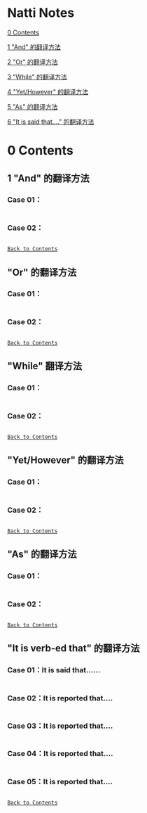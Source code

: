 # Natti Notes

[0 Contents](#0)

[1 "And" 的翻译方法](#1)

[2 "Or" 的翻译方法](#2)

[3 "While" 的翻译方法](#3)

[4 "Yet/However" 的翻译方法](#4)

[5 "As" 的翻译方法](#5)

[6 "It is said that...." 的翻译方法](#6)
<h1 id=0>0 Contents</h1>
<h2 id=1>1 "And" 的翻译方法</h2>

### Case 01：
```

```
### Case 02：
```
```
[`Back to Contents`](#0)
## "Or" 的翻译方法
### Case 01：
```
```
### Case 02：
```
```
[`Back to Contents`](#0)
## "While" 翻译方法
### Case 01：
```
```
### Case 02：
```
```
[`Back to Contents`](#0)
## "Yet/However" 的翻译方法
### Case 01：
```
```
### Case 02：
```
```
[`Back to Contents`](#0)
## "As" 的翻译方法
### Case 01：
```
```
### Case 02：
```
```
[`Back to Contents`](#0)
## "It is verb-ed that" 的翻译方法
### Case 01：It is said that......
```
```
### Case 02：It is reported that....
```
```
### Case 03：It is reported that....
```
```
### Case 04：It is reported that....
```
```
### Case 05：It is reported that....
```
```
[`Back to Contents`](#0)


